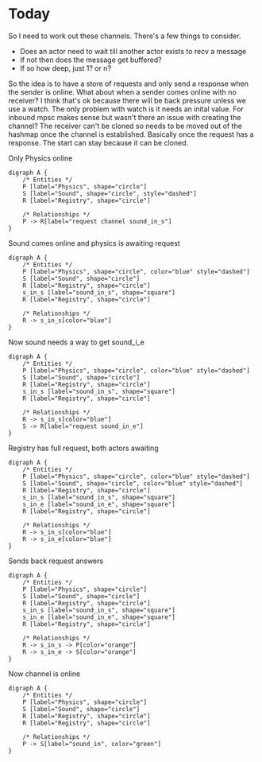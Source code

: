 # Today
So I need to work out these channels.
There's a few things to consider.
- Does an actor need to wait till another actor exists to recv a message
- If not then does the message get buffered? 
- If so how deep, just 1? or n?

So the idea is to have a store of requests and only send a response when the 
sender is online.
What about when a sender comes online with no receiver?
I think that's ok because there will be back pressure unless we use a watch.
The only problem with watch is it needs an inital value.
For inbound mpsc makes sense but wasn't there an issue with creating the channel?
The receiver can't be cloned so needs to be moved out of the hashmap once the channel is established.
Basically once the request has a response.
The start can stay because it can be cloned.

Only Physics online

```graphviz
digraph A {
    /* Entities */
    P [label="Physics", shape="circle"]
    S [label="Sound", shape="circle", style="dashed"]
    R [label="Registry", shape="circle"]

    /* Relationships */
    P -> R[label="request channel sound_in_s"]
}
```
Sound comes online and physics is awaiting request
```graphviz
digraph A {
    /* Entities */
    P [label="Physics", shape="circle", color="blue" style="dashed"]
    S [label="Sound", shape="circle"]
    R [label="Registry", shape="circle"]
    s_in_s [label="sound_in_s", shape="square"]
    R [label="Registry", shape="circle"]

    /* Relationships */
    R -> s_in_s[color="blue"]
}
```
Now sound needs a way to get sound_i_e
```graphviz
digraph A {
    /* Entities */
    P [label="Physics", shape="circle", color="blue" style="dashed"]
    S [label="Sound", shape="circle"]
    R [label="Registry", shape="circle"]
    s_in_s [label="sound_in_s", shape="square"]
    R [label="Registry", shape="circle"]

    /* Relationships */
    R -> s_in_s[color="blue"]
    S -> R[label="request sound_in_e"]
}
```
Registry has full request, both actors awaiting
```graphviz
digraph A {
    /* Entities */
    P [label="Physics", shape="circle", color="blue" style="dashed"]
    S [label="Sound", shape="circle", color="blue" style="dashed"]
    R [label="Registry", shape="circle"]
    s_in_s [label="sound_in_s", shape="square"]
    s_in_e [label="sound_in_e", shape="square"]
    R [label="Registry", shape="circle"]

    /* Relationships */
    R -> s_in_s[color="blue"]
    R -> s_in_e[color="blue"]
}
```
Sends back request answers
```graphviz
digraph A {
    /* Entities */
    P [label="Physics", shape="circle"]
    S [label="Sound", shape="circle"]
    R [label="Registry", shape="circle"]
    s_in_s [label="sound_in_s", shape="square"]
    s_in_e [label="sound_in_e", shape="square"]
    R [label="Registry", shape="circle"]

    /* Relationships */
    R -> s_in_s -> P[color="orange"]
    R -> s_in_e -> S[color="orange"]
}
```
Now channel is online
```graphviz
digraph A {
    /* Entities */
    P [label="Physics", shape="circle"]
    S [label="Sound", shape="circle"]
    R [label="Registry", shape="circle"]
    R [label="Registry", shape="circle"]

    /* Relationships */
    P -> S[label="sound_in", color="green"]
}
```